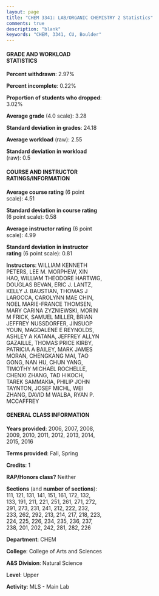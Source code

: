 ```yaml
---
layout: page
title: "CHEM 3341: LAB/ORGANIC CHEMISTRY 2 Statistics"
comments: true
description: "blank"
keywords: "CHEM, 3341, CU, Boulder"
--- 
```

<head>
<script src="https://ajax.googleapis.com/ajax/libs/jquery/2.1.3/jquery.min.js"></script>
<script src="https://dl.dropboxusercontent.com/s/pc42nxpaw1ea4o9/highcharts.js?dl=0"></script>
<!-- <script src="../assets/js/highcharts.js"></script> -->
<style type="text/css">@font-face {
	font-family: "Bebas Neue";
	src: url(https://www.filehosting.org/file/details/544349/BebasNeue%20Regular.otf) format("opentype");
	}
	h1.Bebas { 
		font-family: "Bebas Neue", Verdana, Tahoma;
	}
</style>
</head>
<body>
	<div id="container" style="float: right; width: 45%; height: 88%; margin-left: 2.5%; margin-right: 2.5%;"></div>
	<script language="JavaScript">
		$(document).ready(function() {
		var chart = {type: 'column'};
		var title = {text: 'Grade Distribution'};
		var xAxis = {categories: ['A','B','C','D','F'],crosshair: true};
		var yAxis = {min: 0,title: {text: 'Percentage'}};
		var tooltip = {headerFormat: '<center><b><span style="font-size:20px">{point.key}</span></b></center>',
		               pointFormat: '<td style="padding:0"><b>{point.y:.1f}%</b></td>',
		               footerFormat: '</table>',shared: true,useHTML: true};
		var plotOptions = {column: {pointPadding: 0.0,borderWidth: 0}};  
		var credits = {enabled: false};var series= [{name: 'Percent',data: [40.41,50.7,7.19,0.97,0.72,]}];
		var json = {};
		json.chart = chart;
		json.title = title;
		json.tooltip = tooltip;
		json.xAxis = xAxis;
		json.yAxis = yAxis;  
		json.series = series;
		json.plotOptions = plotOptions;  
		json.credits = credits;
		$('#container').highcharts(json);
	});
	</script>
</body>
			   
#### GRADE AND WORKLOAD STATISTICS

**Percent withdrawn**: 2.97%

**Percent incomplete**: 0.22%

**Proportion of students who dropped**: 3.02%

**Average grade** (4.0 scale): 3.28

**Standard deviation in grades**: 24.18

**Average workload** (raw): 2.55

**Standard deviation in workload** (raw): 0.5

#### COURSE AND INSTRUCTOR RATINGS/INFORMATION

**Average course rating** (6 point scale): 4.51

**Standard deviation in course rating** (6 point scale): 0.58

**Average instructor rating** (6 point scale): 4.99

**Standard deviation in instructor rating** (6 point scale): 0.81

**Instructors**: WILLIAM KENNETH PETERS, LEE M. MORPHEW, XIN HAO, WILLIAM THEODORE HARTWIG, DOUGLAS BEVAN, ERIC J. LANTZ, KELLY J. BAUSTIAN, THOMAS J LAROCCA, CAROLYNN MAE CHIN, NOEL MARIE-FRANCE THOMSEN, MARY CARINA ZYZNIEWSKI, MORIN M FRICK, SAMUEL MILLER, BRIAN JEFFREY NUSSDORFER, JINSUOP YOUN, MAGDALENE E REYNOLDS, ASHLEY A KATANA, JEFFREY ALLYN GAZAILLE, THOMAS PRICE KIRBY, PATRICIA A BAILEY, MARK JAMES MORAN, CHENGKANG MAI, TAO GONG, NAN HU, CHUN YANG, TIMOTHY MICHAEL ROCHELLE, CHENXI ZHANG, TAD H KOCH, TAREK SAMMAKIA, PHILIP JOHN TAYNTON, JOSEF MICHL, WEI ZHANG, DAVID M WALBA, RYAN P. MCCAFFREY

#### GENERAL CLASS INFORMATION

**Years provided**: 2006, 2007, 2008, 2009, 2010, 2011, 2012, 2013, 2014, 2015, 2016

**Terms provided**: Fall, Spring

**Credits**: 1

**RAP/Honors class?** Neither

**Sections** (and **number of sections**): 111, 121, 131, 141, 151, 161, 172, 132, 133, 191, 211, 221, 251, 261, 271, 272, 291, 273, 231, 241, 212, 222, 232, 233, 262, 292, 213, 214, 217, 218, 223, 224, 225, 226, 234, 235, 236, 237, 238, 201, 202, 242, 281, 282, 226

**Department**: CHEM

**College**: College of Arts and Sciences

**A&S Division**: Natural Science

**Level**: Upper

**Activity**: MLS - Main Lab
